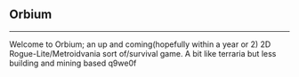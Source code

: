 ## Orbium
---
Welcome to Orbium; an up and coming(hopefully within a year or 2) 2D Rogue-Lite/Metroidvania sort of/survival game. A bit like terraria but less building and mining based
q9we0f
